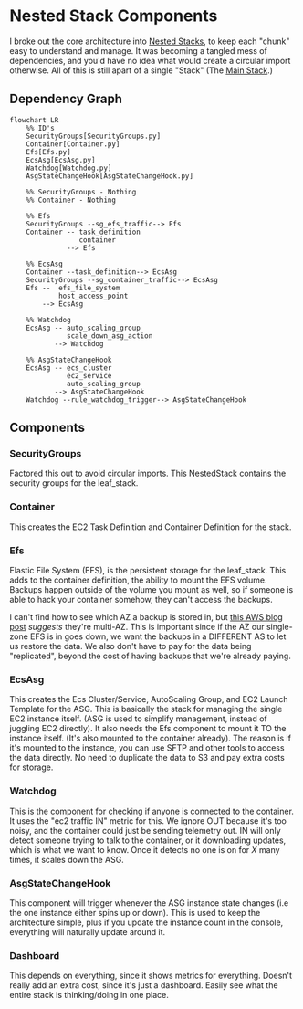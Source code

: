 # Nested Stack Components

I broke out the core architecture into [Nested Stacks](https://docs.aws.amazon.com/cdk/api/v2/docs/aws-cdk-lib.NestedStack.html), to keep each "chunk" easy to understand and manage. It was becoming a tangled mess of dependencies, and you'd have no idea what would create a circular import otherwise. All of this is still apart of a single "Stack" (The [Main Stack](../README.md#main-stack---mainpy).)

## Dependency Graph

```mermaid
flowchart LR
    %% ID's
    SecurityGroups[SecurityGroups.py]
    Container[Container.py]
    Efs[Efs.py]
    EcsAsg[EcsAsg.py]
    Watchdog[Watchdog.py]
    AsgStateChangeHook[AsgStateChangeHook.py]

    %% SecurityGroups - Nothing
    %% Container - Nothing

    %% Efs
    SecurityGroups --sg_efs_traffic--> Efs
    Container -- task_definition
                 container
              --> Efs

    %% EcsAsg
    Container --task_definition--> EcsAsg
    SecurityGroups --sg_container_traffic--> EcsAsg
    Efs --  efs_file_system
            host_access_point
        --> EcsAsg

    %% Watchdog
    EcsAsg -- auto_scaling_group
              scale_down_asg_action
           --> Watchdog

    %% AsgStateChangeHook
    EcsAsg -- ecs_cluster
              ec2_service
              auto_scaling_group
           --> AsgStateChangeHook
    Watchdog --rule_watchdog_trigger--> AsgStateChangeHook
```

## Components

### SecurityGroups

Factored this out to avoid circular imports. This NestedStack contains the security groups for the leaf_stack.

### Container

This creates the EC2 Task Definition and Container Definition for the stack.

### Efs

Elastic File System (EFS), is the persistent storage for the leaf_stack. This adds to the container definition, the ability to mount the EFS volume. Backups happen outside of the volume you mount as well, so if someone is able to hack your container somehow, they can't access the backups.

I can't find how to see which AZ a backup is stored in, but [this AWS blog post](https://docs.aws.amazon.com/aws-backup/latest/devguide/disaster-recovery-resiliency.html) *suggests* they're multi-AZ. This is important since if the AZ our single-zone EFS is in goes down, we want the backups in a DIFFERENT AS to let us restore the data. We also don't have to pay for the data being "replicated", beyond the cost of having backups that we're already paying.

### EcsAsg

This creates the Ecs Cluster/Service, AutoScaling Group, and EC2 Launch Template for the ASG. This is basically the stack for managing the single EC2 instance itself. (ASG is used to simplify management, instead of juggling EC2 directly). It also needs the Efs component to mount it TO the instance itself. (It's also mounted to the container already). The reason is if it's mounted to the instance, you can use SFTP and other tools to access the data directly. No need to duplicate the data to S3 and pay extra costs for storage.

### Watchdog

This is the component for checking if anyone is connected to the container. It uses the "ec2 traffic IN" metric for this. We ignore OUT because it's too noisy, and the container could just be sending telemetry out. IN will only detect someone trying to talk to the container, or it downloading updates, which is what we want to know. Once it detects no one is on for *X* many times, it scales down the ASG.

### AsgStateChangeHook

This component will trigger whenever the ASG instance state changes (i.e the one instance either spins up or down). This is used to keep the architecture simple, plus if you update the instance count in the console, everything will naturally update around it.

### Dashboard

This depends on everything, since it shows metrics for everything. Doesn't really add an extra cost, since it's just a dashboard. Easily see what the entire stack is thinking/doing in one place.
